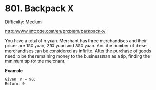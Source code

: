 # 801. Backpack X

Difficulty: Medium

http://www.lintcode.com/en/problem/backpack-x/

You have a total of n yuan. Merchant has three merchandises and their prices are 150 yuan, 250 yuan and 350 yuan. And the number of these merchandises can be considered as infinite. After the purchase of goods need to be the remaining money to the businessman as a tip, finding the minimum tip for the merchant.

**Example**  
```
Given: n = 900
Return: 0
```
